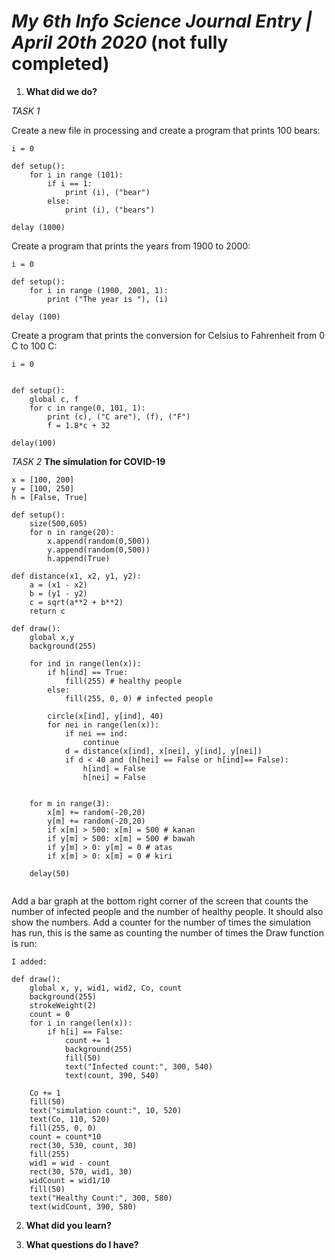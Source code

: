 # *My 6th Info Science Journal Entry | April 20th 2020* (not fully completed)

1. **What did we do?**


<i>TASK 1</i>

Create a new file in processing and create a program that prints 100 bears:

```
i = 0

def setup():
    for i in range (101):
        if i == 1:
            print (i), ("bear")
        else:
            print (i), ("bears")
            
delay (1000)

```

Create a program that prints the years from 1900 to 2000:

```
i = 0

def setup():
    for i in range (1900, 2001, 1):
        print ("The year is "), (i)
        
delay (100)

```

Create a program that prints the conversion for Celsius to Fahrenheit 
from 0 C to 100 C:

```
i = 0


def setup():
    global c, f
    for c in range(0, 101, 1):
        print (c), ("C are"), (f), ("F")
        f = 1.8*c + 32
        
delay(100)
```

<i>TASK 2</i>
<b>The simulation for COVID-19</b>

```
x = [100, 200]
y = [100, 250]
h = [False, True]

def setup():
    size(500,605)
    for n in range(20):
        x.append(random(0,500))
        y.append(random(0,500))
        h.append(True)
        
def distance(x1, x2, y1, y2):
    a = (x1 - x2)
    b = (y1 - y2) 
    c = sqrt(a**2 + b**2)
    return c
        
def draw():
    global x,y
    background(255)
        
    for ind in range(len(x)):
        if h[ind] == True:
            fill(255) # healthy people
        else:
            fill(255, 0, 0) # infected people
            
        circle(x[ind], y[ind], 40)
        for nei in range(len(x)):
            if nei == ind:
                continue
            d = distance(x[ind], x[nei], y[ind], y[nei])
            if d < 40 and (h[hei] == False or h[ind]== False):
                h[ind] = False
                h[nei] = False
      
        
    for m in range(3):
        x[m] += random(-20,20)
        y[m] += random(-20,20)
        if x[m] > 500: x[m] = 500 # kanan
        if y[m] > 500: x[m] = 500 # bawah
        if y[m] > 0: y[m] = 0 # atas
        if x[m] > 0: x[m] = 0 # kiri
    
    delay(50)
   

```

Add a bar graph at the bottom right corner of the screen that counts the number of infected people and the number of healthy people. It should also show the numbers. Add a counter for the number of times the simulation has run, this is the same as counting the number of times the Draw function is run:


```
I added:

def draw():
    global x, y, wid1, wid2, Co, count
    background(255)
    strokeWeight(2)
    count = 0
    for i in range(len(x)):
        if h[i] == False:
            count += 1
            background(255)
            fill(50)
            text("Infected count:", 300, 540)
            text(count, 390, 540)
            
    Co += 1
    fill(50)
    text("simulation count:", 10, 520)
    text(Co, 110, 520)
    fill(255, 0, 0)
    count = count*10
    rect(30, 530, count, 30)
    fill(255)
    wid1 = wid - count
    rect(30, 570, wid1, 30)
    widCount = wid1/10
    fill(50)
    text("Healthy Count:", 300, 580)
    text(widCount, 390, 580)

```





2. **What did you learn?**





3. **What questions do I have?**




